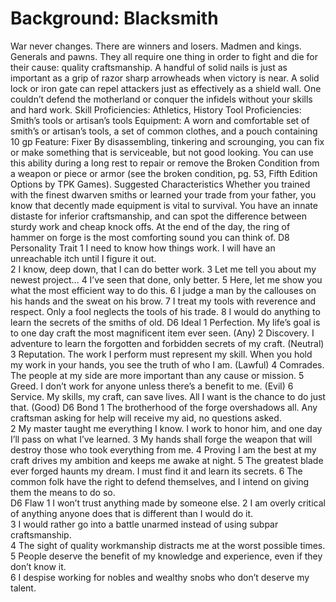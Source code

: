 # Background: Blacksmith

War never changes. There are winners and losers.
Madmen and kings. Generals and pawns. They all
require one thing in order to fight and die for their
cause: quality craftsmanship. A handful of solid
nails is just as important as a grip of razor sharp
arrowheads when victory is near. A solid lock or
iron gate can repel attackers just as effectively as a
shield wall. One couldn’t defend the motherland
or conquer the infidels without your skills and
hard work.
Skill Proficiencies: Athletics, History
Tool Proficiencies: Smith’s tools or artisan’s tools
Equipment: A worn and comfortable set of
smith’s or artisan’s tools, a set of common
clothes, and a pouch containing 10 gp
Feature: Fixer
By disassembling, tinkering and scrounging, you
can fix or make something that is serviceable, but
not good looking. You can use this ability during a
long rest to repair or remove the Broken Condition
from a weapon or piece or armor (see the broken
condition, pg. 53, Fifth Edition Options by TPK
Games).
Suggested Characteristics
Whether you trained with the finest dwarven
smiths or learned your trade from your father, you
know that decently made equipment is vital to
survival. You have an innate distaste for inferior
craftsmanship, and can spot the difference
between sturdy work and cheap knock offs. At the
end of the day, the ring of hammer on forge is the
most comforting sound you can think of.
D8   Personality Trait 
1   I need to know how things work. I will have an 
unreachable itch until I figure it out.   
2   I know, deep down, that I can do better work. 
3   Let me tell you about my newest project... 
4   I’ve seen that done, only better. 
5   Here, let me show you what the most efficient 
way to do this. 
6   I judge a man by the callouses on his hands and 
the sweat on his brow. 
7   I treat my tools with reverence and respect. Only 
a fool neglects the tools of his trade. 
8   I would do anything to learn the secrets of the 
smiths of old. 
D6   Ideal 
1   Perfection. My life’s goal is to one day craft the 
most magnificent item ever seen. (Any) 
2   Discovery. I adventure to learn the forgotten and 
forbidden secrets of my craft. (Neutral) 
3   Reputation. The work I perform must represent 
my skill. When you hold my work in your hands, 
you see the truth of who I am. (Lawful) 
4   Comrades. The people at my side are more 
important than any cause or mission. 
5   Greed. I don’t work for anyone unless there’s a 
benefit to me. (Evil) 
6   Service. My skills, my craft, can save lives. All I 
want is the chance to do just that. (Good) 
D6   Bond 
1   The brotherhood of the forge overshadows all. 
Any craftsman asking for help will receive my aid, 
no questions asked.  
2   My master taught me everything I know. I work 
to honor him, and one day I’ll pass on what I’ve 
learned. 
3   My hands shall forge the weapon that will 
destroy those who took everything from me. 
4   Proving I am the best at my craft drives my 
ambition and keeps me awake at night. 
5   The greatest blade ever forged haunts my 
dream. I must find it and learn its secrets. 
6   The common folk have the right to defend 
themselves, and I intend on giving them the 
means to do so.  
D6   Flaw 
1   I won’t trust anything made by someone else. 
2   I am overly critical of anything anyone does that 
is different than I would do it.  
3   I would rather go into a battle unarmed instead 
of using subpar craftsmanship.  
4   The sight of quality workmanship distracts me at 
the worst possible times. 
5   People deserve the benefit of my knowledge and 
experience, even if they don’t know it.  
6   I despise working for nobles and wealthy snobs 
who don’t deserve my talent. 
